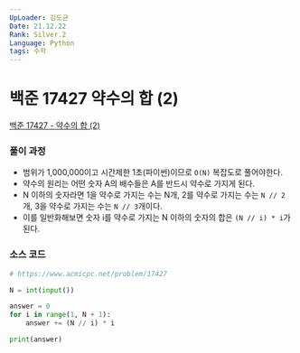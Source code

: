 ```yaml
---
UpLoader: 김도균
Date: 21.12.22
Rank: Silver.2
Language: Python
tags: 수학
---
```


# 백준 17427 약수의 합 (2)

[백준 17427 - 약수의 합 (2)](https://www.acmicpc.net/problem/17427)  
  

### 풀이 과정  

- 범위가 1,000,000이고 시간제한 1초(파이썬)이므로 `O(N)` 복잡도로 풀어야한다.
- 약수의 원리는 어떤 숫자 A의 배수들은 A를 반드시 약수로 가지게 된다.
- N 이하의 숫자라면 1을 약수로 가지는 수는 N개, 2를 약수로 가지는 수는 `N // 2`개, 3을 약수로 가지는 수는 `N // 3`개이다.
- 이를 일반화해보면 숫자 i를 약수로 가지는 N 이하의 숫자의 합은 `(N // i) * i`가 된다. 

### 소스 코드

```py
# https://www.acmicpc.net/problem/17427

N = int(input())

answer = 0
for i in range(1, N + 1):
    answer += (N // i) * i

print(answer)
```